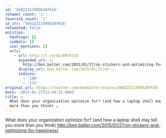 ```yaml
---
id: '560223115956207616'
retweet_count: '1'
favorite_count: '1'
id_str: '560223115956207616'
retweeted: false
entities:
  hashtags: []
  symbols: []
  user_mentions: []
  urls:
    - url: http://t.co/nCxSRYhlCQ
      expanded_url: >-
        http://ben.balter.com/2015/01/27/on-stickers-and-optimizing-for-happiness/
      display_url: ben.balter.com/2015/01/27/on-…
      indices:
        - '100'
        - '122'
original_url: https://twitter.com/benbalter/status/560223115956207616
date: '2015-01-27T23:49:33.000Z'
title: >-
  What does your organization optimize for? (and how a laptop shell may tell you
  more than you think) …
---
```


What does your organization optimize for? (and how a laptop shell may tell you more than you think) http://ben.balter.com/2015/01/27/on-stickers-and-optimizing-for-happiness/